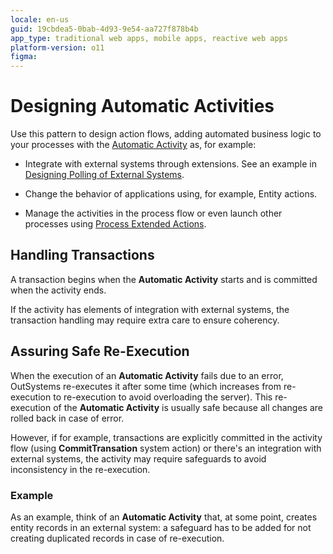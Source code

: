 ```yaml
---
locale: en-us
guid: 19cbdea5-0bab-4d93-9e54-aa727f878b4b
app_type: traditional web apps, mobile apps, reactive web apps
platform-version: o11
figma:
---
```


# Designing Automatic Activities

Use this pattern to design action flows, adding automated business logic to your processes with the [Automatic Activity](<../../../ref/lang/auto/class-automatic-activity.md>) as, for example:

* Integrate with external systems through extensions. See an example in [Designing Polling of External Systems](poll-external-systems.md).

* Change the behavior of applications using, for example, Entity actions.

* Manage the activities in the process flow or even launch other processes using [Process Extended Actions](../actions-extended/intro.md).


## Handling Transactions

A transaction begins when the **Automatic Activity** starts and is committed when the activity ends.

If the activity has elements of integration with external systems, the transaction handling may require extra care to ensure coherency.


## Assuring Safe Re-Execution

When the execution of an **Automatic Activity** fails due to an error, OutSystems re-executes it after some time (which increases from re-execution to re-execution to avoid overloading the server). This re-execution of the **Automatic Activity** is usually safe because all changes are rolled back in case of error.

However, if for example, transactions are explicitly committed in the activity flow (using **CommitTransation** system action) or there's an integration with external systems, the activity may require safeguards to avoid inconsistency in the re-execution.

### Example

As an example, think of an **Automatic Activity** that, at some point, creates entity records in an external system: a safeguard has to be added for not creating duplicated records in case of re-execution.
